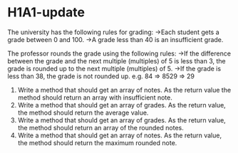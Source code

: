 # H1A1-update

The university has the following rules for grading:
->Each student gets a grade between 0 and 100.
->A grade less than 40 is an insufficient grade.

The professor rounds the grade using the following rules:
->If the difference between the grade and the next multiple (multiples) of 5 is less than 3, the grade is rounded up to the next multiple (multiples) of 5.
->If the grade is less than 38, the grade is not rounded up. e.g. 84 => 8529 => 29

1. Write a method that should get an array of notes. As the return value the method should return an array with insufficient note. 
2. Write a method that should get an array of grades. As the return value, the method should return the average value. 
3. Write a method that should get an array of grades. As the return value, the method should return an array of the rounded notes. 
4. Write a method that should get an array of notes. As the return value, the method should return the maximum rounded note.
